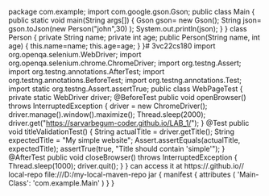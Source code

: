 
package com.example;
import com.google.gson.Gson;
public class Main
{
 public static void main(String args[])
 {
 Gson gson= new Gson();
 String json= gson.toJson(new Person("john",30) );
 System.out.println(json);
 }
}
class Person
{
 private String name;
 private int age;
 public Person(String name, int age)
 {
 this.name=name;
 this.age=age;
 }
}# 3vc22cs180
import org.openqa.selenium.WebDriver;
import org.openqa.selenium.chrome.ChromeDriver;
import org.testng.Assert;
import org.testng.annotations.AfterTest;
import org.testng.annotations.BeforeTest;
import org.testng.annotations.Test;
import static org.testng.Assert.assertTrue;
public class WebPageTest
{
 private static WebDriver driver;
 @BeforeTest
 public void openBrowser() throws InterruptedException
 {
 driver = new ChromeDriver();
 driver.manage().window().maximize();
 Thread.sleep(2000);
 driver.get("https://sarvarbegum-coder.github.io/LAB_1/");
 }
 @Test
 public void titleValidationTest()
 {
 String actualTitle = driver.getTitle();
 String expectedTitle = "My simple website";
 Assert.assertEquals(actualTitle, expectedTitle);
 assertTrue(true, "Title should contain 'simple'");
 }
 @AfterTest
 public void closeBrowser() throws InterruptedException
 {
 Thread.sleep(1000);
 driver.quit();
 }
}
can access it at
 https://<your-github-username>.github.io/<your-repository-name>/ 
 <distributionManagement>
 <repository>
 <id>local-repo</id>
 <url>file:///D:/my-local-maven-repo</url>
 </repository>
</distributionManagement> 
jar
{
 manifest
 {
 attributes
 (
 'Main-Class': 'com.example.Main'
 )
 }
} 
